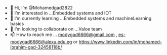 - 👋 Hi, I’m @Mohamedgad2822
- 👀 I’m interested in ...Embedded systems and IOT 
- 🌱 I’m currently learning ...Embedded systems and machineLearning basics 
- 💞️ I’m looking to collaborate on ...Valoe team 
- 📫 How to reach me ... modygad6666@gmail.com , es-modygad6666@alexu.edu.eg or  https://www.linkedin.com/in/mohamed-ibrahim-gad-32458118b/

<!---
Mohamedgad2822/Mohamedgad2822 is a ✨ special ✨ repository because its `README.md` (this file) appears on your GitHub profile.
You can click the Preview link to take a look at your changes.
--->
